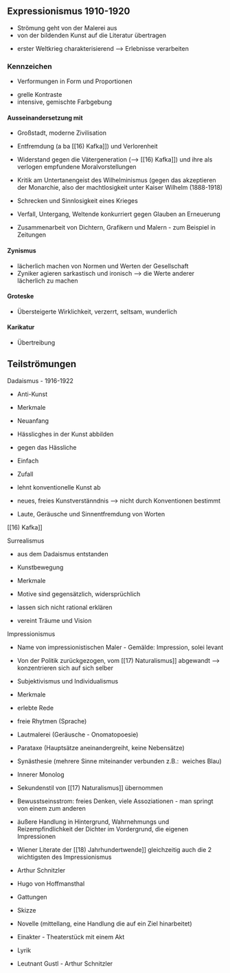 ## Expressionismus 1910-1920

* Strömung geht von der Malerei aus
* von der bildenden Kunst auf die Literatur übertragen
- erster Weltkrieg charakterisierend --> Erlebnisse verarbeiten

### Kennzeichen
* Verformungen in Form und Proportionen
- grelle Kontraste
- intensive, gemischte Farbgebung

#### Ausseinandersetzung mit
- Großstadt, moderne Zivilisation
- Entfremdung (a ba [[16) Kafka]]) und Verlorenheit
- Widerstand gegen die Vätergeneration (--> [[16) Kafka]]) und ihre als verlogen empfundene Moralvorstellungen
- Kritik am Untertanengeist des Wilhelminismus (gegen das akzeptieren der Monarchie, also der machtlosigkeit unter Kaiser Wilhelm (1888-1918)
- Schrecken und Sinnlosigkeit eines Krieges

- Verfall, Untergang, Weltende konkurriert gegen Glauben an Erneuerung
- Zusammenarbeit von Dichtern, Grafikern und Malern - zum Beispiel in Zeitungen

#### Zynismus
- lächerlich machen von Normen und Werten der Gesellschaft
- Zyniker agieren sarkastisch und ironisch --> die Werte anderer lächerlich zu machen

#### Groteske
- Übersteigerte Wirklichkeit, verzerrt, seltsam, wunderlich

#### Karikatur
* Übertreibung

## Teilströmungen

Dadaismus - 1916-1922

-   Anti-Kunst
-   Merkmale

-   Neuanfang
-   Hässlicghes in der Kunst abbilden
-   gegen das Hässliche
-   Einfach
-   Zufall

-   lehnt konventionelle Kunst ab
-   neues, freies Kunstverstänndnis --> nicht durch Konventionen bestimmt
-   Laute, Geräusche und Sinnentfremdung von Worten

[[16) Kafka]]

Surrealismus

-   aus dem Dadaismus entstanden
-   Kunstbewegung
-   Merkmale

-   Motive sind gegensätzlich, widersprüchlich
-   lassen sich nicht rational erklären
-   vereint Träume und Vision

Impressionismus

-   Name von impressionistischen Maler - Gemälde: Impression, solei levant
-   Von der Politik zurückgezogen, vom [[17) Naturalismus]] abgewandt --> konzentrieren sich auf sich selber
-   Subjektivismus und Individualismus
-   Merkmale

-   erlebte Rede
-   freie Rhytmen (Sprache)
-   Lautmalerei (Geräusche - Onomatopoesie)
-   Parataxe (Hauptsätze aneinandergreiht, keine Nebensätze)
-   Synästhesie (mehrere Sinne miteinander verbunden z.B.:  weiches Blau)
-   Innerer Monolog
-   Sekundenstil von [[17) Naturalismus]] übernommen
-   Bewusstseinsstrom: freies Denken, viele Assoziationen - man springt von einem zum anderen
-   äußere Handlung in Hintergrund, Wahrnehmungs und Reizempfindlichkeit der Dichter im Vordergrund, die eigenen Impressionen

-   Wiener Literate der [[18) Jahrhundertwende]] gleichzeitig auch die 2 wichtigsten des Impressionismus

-   Arthur Schnitzler
-   Hugo von Hoffmansthal

-   Gattungen

-   Skizze
-   Novelle (mittellang, eine Handlung die auf ein Ziel hinarbeitet)
-   Einakter - Theaterstück mit einem Akt
-   Lyrik

-   Leutnant Gustl - Arthur Schnitzler


